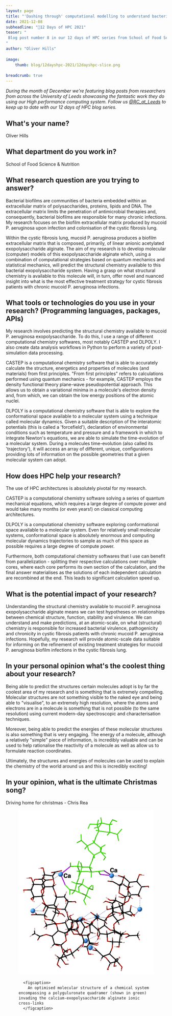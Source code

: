 ```yaml
---
layout: page
title: "'Dashing through' computational modelling to understand bacterial biofilm chemis-'tree'"
date: 2021-12-08
subheadline: "🎄12 Days of HPC 2021"
teaser: "
 Blog post number 8 in our 12 days of HPC series from School of Food Science & Nutrition!
"
author: "Oliver Hills"

image:
    thumb: blog/12dayshpc-2021/12dayshpc-slice.png

breadcrumb: true
---
```


_During the month of December we're featuring blog posts from researchers from across the University of Leeds showcasing the fantastic work they do using our High performance computing system. Follow us [@RC_at_Leeds](https://twitter.com/RC_at_leeds) to keep up to date with our 12 days of HPC blog series._

## What's your name?

Oliver Hills

## What department do you work in?

School of Food Science & Nutrition

## What research question are you trying to answer?

Bacterial biofilms are communities of bacteria embedded within an extracellular matrix of polysaccharides, proteins, lipids and DNA. The extracellular matrix limits the penetration of antimicrobial therapies and, consequently, bacterial biofilms are responsible for many chronic infections. My research focuses on the biofilm extracellular matrix produced by mucoid P. aeruginosa upon infection and colonisation of the cystic fibrosis lung.

Within the cystic fibrosis lung, mucoid P. aeruginosa produces a biofilm extracellular matrix that is composed, primarily, of linear anionic acetylated exopolysaccharide alginate. The aim of my research is to develop molecular (computer) models of this exopolysaccharide alginate which, using a combination of computational strategies based on quantum mechanics and statistical mechanics, will predict the structural chemistry available to this bacterial exopolysaccharide system. Having a grasp on what structural chemistry is available to this molecule will, in turn, offer novel and nuanced insight into what is the most effective treatment strategy for cystic fibrosis patients with chronic mucoid P. aeruginosa infections.

## What tools or technologies do you use in your research? (Programming languages, packages, APIs)

My research involves predicting the structural chemistry available to mucoid P. aeruginosa exopolysaccharide. To do this, I use a range of different computational chemistry softwares, most notably CASTEP and DLPOLY. I also create data analysis workflows in Python to perform a variety of post-simulation data processing.

CASTEP is a computational chemistry software that is able to accurately calculate the structure, energetics and properties of molecules (and materials) from first principles. "From first principles" refers to calculations performed using quantum mechanics - for example, CASTEP employs the density functional theory plane-wave pseudopotential approach. This allows us to obtain a variational minima in a molecule's electron density and, from which, we can obtain the low energy positions of the atomic nuclei.

DLPOLY is a computational chemistry software that is able to explore the conformational space available to a molecular system using a technique called molecular dynamics. Given a suitable description of the interatomic potentials (this is called a 'forcefield'), declaration of environmental conditions such as temperature and pressure and a framework in which to integrate Newton's equations, we are able to simulate the time-evolution of a molecular system. During a molecules time-evolution (also called its 'trajectory'), it will access an array of different, unique, configurations providing lots of information on the possible geometries that a given molecular system can adopt.

## How does HPC help your research?

The use of HPC architectures is absolutely pivotal for my research. 

CASTEP is a computational chemistry software solving a series of quantum mechanical equations, which requires a large degree of compute power and would take many months (or even years!) on classical computing architectures. 

DLPOLY is a computational chemistry software exploring conformational space available to a molecular system. Even for relatively small molecular systems, conformational space is absolutely enormous and computing molecular dynamics trajectories to sample as much of this space as possible requires a large degree of compute power.

Furthermore, both computational chemistry softwares that I use can benefit from parallelization - splitting their respective calculations over multiple cores, where each core performs its own section of the calculation, and the final answer materialises as the solutions of each independent calculation are recombined at the end. This leads to significant calculation speed up.

## What is the potential impact of your research?

Understanding the structural chemistry available to mucoid P. aeruginosa exopolysaccharide alginate means we can test hypotheses on relationships between chemical structure, function, stability and virulence. We can understand and make predictions, at an atomic-scale, on what (structural) chemistry is responsible for increased bacterial virulence, pathogenicity and chronicity in cystic fibrosis patients with chronic mucoid P. aeruginosa infections. Hopefully, my research will provide atomic-scale data suitable for informing on the refinement of existing treatment strategies for mucoid P. aeruginosa biofilm infections in the cystic fibrosis lung.

## In your personal opinion what's the coolest thing about your research?

Being able to predict the structures certain molecules adopt is by far the coolest area of my research and is something that is extremely compelling. Molecular structures are not something visible to the naked eye and being able to "visualise", to an extremely high resolution, where the atoms and electrons are in a molecule is something that is not possible (to the same resolution) using current modern-day spectroscopic and characterisation techniques.

Moreover, being able to predict the energies of these molecular structures is also something that is very engaging. The energy of a molecule, although a relatively "simple" piece of information, is incredibly valuable and can be used to help rationalise the reactivity of a molecule as well as allow us to formulate reaction coordinates.

Ultimately, the structures and energies of molecules can be used to explain the chemistry of the world around us and this is incredibly exciting!  



## In your opinion, what is the ultimate Christmas song?

Driving home for christmas - Chris Rea






  


<figure>
<div class='column' style='display:flex;'>


  <div class='row'>
    <img src="/images/blog/12dayshpc-2021/Matrix_molecule_binding_Oliver_Hills.png"
    alt="" />
    
      
      <figcaption>
        An optimised molecular structure of a chemical system encompassing a polyguluronate quadramer (shown in green) invading the calcium-exopolysaccharide alginate ionic cross-links
      </figcaption>    
    
  </div>

</div>

</figure>
